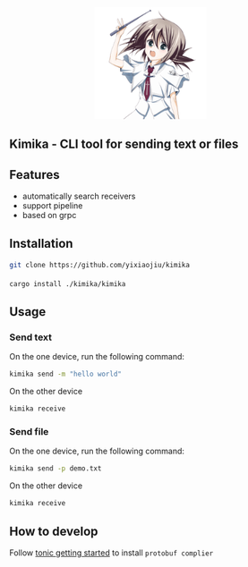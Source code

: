 <div align="center">
  <img src="assets/kimika.png" alt="Yazi logo" width="200">
</div>

## Kimika - CLI tool for sending text or files

## Features

- automatically search receivers
- support pipeline
- based on grpc

## Installation

```sh
git clone https://github.com/yixiaojiu/kimika

cargo install ./kimika/kimika
```

## Usage

### Send text

On the one device, run the following command:

```sh
kimika send -m "hello world"
```

On the other device

```sh
kimika receive
```

### Send file

On the one device, run the following command:

```sh
kimika send -p demo.txt
```

On the other device

```sh
kimika receive
```

## How to develop

Follow [tonic getting started](https://github.com/hyperium/tonic?tab=readme-ov-file#getting-started) to install `protobuf complier`
